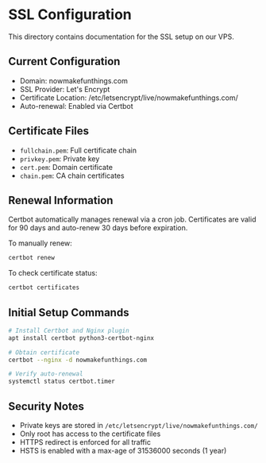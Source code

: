 # SSL Configuration

This directory contains documentation for the SSL setup on our VPS.

## Current Configuration

- Domain: nowmakefunthings.com
- SSL Provider: Let's Encrypt
- Certificate Location: /etc/letsencrypt/live/nowmakefunthings.com/
- Auto-renewal: Enabled via Certbot

## Certificate Files

- `fullchain.pem`: Full certificate chain
- `privkey.pem`: Private key
- `cert.pem`: Domain certificate
- `chain.pem`: CA chain certificates

## Renewal Information

Certbot automatically manages renewal via a cron job. Certificates are valid for 90 days and auto-renew 30 days before expiration.

To manually renew:
```bash
certbot renew
```

To check certificate status:
```bash
certbot certificates
```

## Initial Setup Commands

```bash
# Install Certbot and Nginx plugin
apt install certbot python3-certbot-nginx

# Obtain certificate
certbot --nginx -d nowmakefunthings.com

# Verify auto-renewal
systemctl status certbot.timer
```

## Security Notes

- Private keys are stored in `/etc/letsencrypt/live/nowmakefunthings.com/`
- Only root has access to the certificate files
- HTTPS redirect is enforced for all traffic
- HSTS is enabled with a max-age of 31536000 seconds (1 year) 